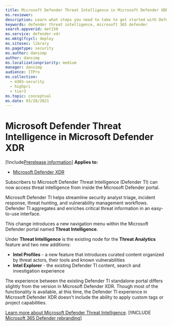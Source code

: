 ```yaml
---
title: Microsoft Defender Threat Intelligence in Microsoft Defender XDR
ms.reviewer: 
description: Learn what steps you need to take to get started with Defender Threat Intelligence in Microsoft Defender XDR
keywords: defender threat intelligence, microsoft 365 defender
search.appverid: met150
ms.service: defender-xdr
ms.mktglfcycl: deploy
ms.sitesec: library
ms.pagetype: security
ms.author: dansimp
author: dansimp
ms.localizationpriority: medium
manager: dansimp
audience: ITPro
ms.collection: 
  - m365-security
  - highpri
  - tier3
ms.topic: conceptual
ms.date: 03/28/2021
---
```


# Microsoft Defender Threat Intelligence in Microsoft Defender XDR

[!include[Prerelease information](../../includes/prerelease.md)]
**Applies to:**

- [Microsoft Defender XDR](https://go.microsoft.com/fwlink/?linkid=2118804)

Subscribers to Microsoft Defender Threat Intelligence (Defender TI) can now access threat intelligence from inside the Microsoft Defender portal.  

Microsoft Defender TI helps streamline security analyst triage, incident response, threat hunting, and vulnerability management workflows. Defender TI aggregates and enriches critical threat information in an easy-to-use interface.

This change introduces a new navigation menu within the Microsoft Defender portal named **Threat Intelligence**.

Under **Threat Intelligence** is the existing node for the **Threat Analytics** feature and two new additions:

- **Intel Profiles** - a new feature that introduces curated content organized by threat actors, their tools and known vulnerabilities
- **Intel Explorer** - the existing Defender TI content, search and investigation experience

The experience between the existing Defender TI standalone portal differs slightly from the version in Microsoft Defender XDR. Though most of the functionality is available, at this time, the Defender TI experience in Microsoft Defender XDR doesn't include the ability to apply custom tags or project capabilities.

[Learn more about Microsoft Defender Threat Intelligence](/defender/threat-intelligence/what-is-microsoft-defender-threat-intelligence-defender-ti).
[!INCLUDE [Microsoft 365 Defender rebranding](../../includes/defender-m3d-techcommunity.md)]
